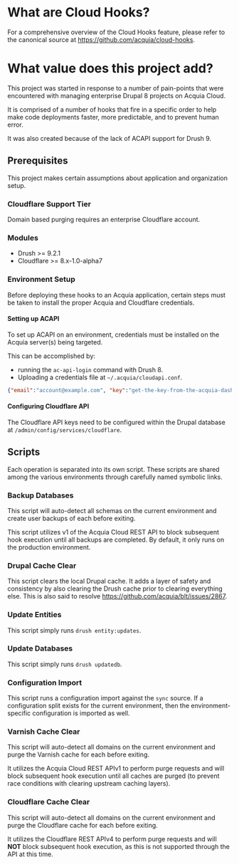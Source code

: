 # What are Cloud Hooks?

For a comprehensive overview of the Cloud Hooks feature, please refer to the canonical source at https://github.com/acquia/cloud-hooks.

# What value does this project add?

This project was started in response to a number of pain-points that were encountered with managing enterprise Drupal 8 projects on Acquia Cloud.

It is comprised of a number of hooks that fire in a specific order to help make code deployments faster, more predictable, and to prevent human error.

It was also created because of the lack of ACAPI support for Drush 9.

## Prerequisites
This project makes certain assumptions about application and organization setup.

### Cloudflare Support Tier
Domain based purging requires an enterprise Cloudflare account.

### Modules
- Drush >= 9.2.1
- Cloudflare >= 8.x-1.0-alpha7

### Environment Setup
Before deploying these hooks to an Acquia application, certain steps must be taken to install the proper Acquia and Cloudflare credentials.

#### Setting up ACAPI
To set up ACAPI on an environment, credentials must be installed on the Acquia server(s) being targeted.

This can be accomplished by:
 - running the `ac-api-login` command with Drush 8.
 - Uploading a credentials file at `~/.acquia/cloudapi.conf`.
 
```json
{"email":"account@example.com", "key":"get-the-key-from-the-acquia-dashboard"}
```
#### Configuring Cloudflare API
The Cloudflare API keys need to be configured within the Drupal database at `/admin/config/services/cloudflare`.

## Scripts
Each operation is separated into its own script.  These scripts are shared among the various environments through carefully named symbolic links.

### Backup Databases
This script will auto-detect all schemas on the current environment and create user backups of each before exiting.

This script utilizes v1 of the Acquia Cloud REST API to block subsequent hook execution until all backups are completed.  By default, it only runs on the production environment.

### Drupal Cache Clear
This script clears the local Drupal cache.  It adds a layer of safety and consistency by also clearing the Drush cache prior to clearing everything else.  This is also said to resolve https://github.com/acquia/blt/issues/2867.

### Update Entities
This script simply runs `drush entity:updates`.

### Update Databases
This script simply runs `drush updatedb`.

### Configuration Import
This script runs a configuration import against the `sync` source.  If a configuration split exists for the current environment, then the environment-specific configuration is imported as well.

### Varnish Cache Clear
This script will auto-detect all domains on the current environment and purge the Varnish cache for each before exiting.

It utilizes the Acquia Cloud REST APIv1 to perform purge requests and will block subsequent hook execution until all caches are purged (to prevent race conditions with clearing upstream caching layers).

### Cloudflare Cache Clear
This script will auto-detect all domains on the current environment and purge the Cloudflare cache for each before exiting.

It utilizes the Cloudflare REST APIv4 to perform purge requests and will **NOT** block subsequent hook execution, as this is not supported through the API at this time.